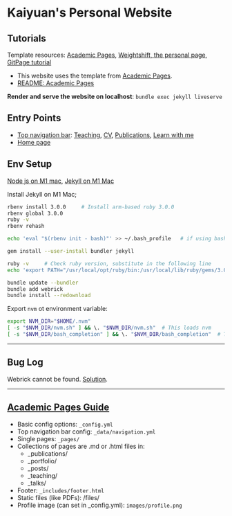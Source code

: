 # Kaiyuan's Personal Website

## Tutorials 

Template resources: [Academic Pages](https://github.com/academicpages/academicpages.github.io), [Weightshift, the personal page](https://github.com/kylewang1999/kylewang1999.github.io.git), [GitPage tutorial](https://pages.github.com/#project-site)

- This website uses the template from [Academic Pages](https://github.com/academicpages/academicpages.github.io).
- [README: Academic Pages](./README_academicpages.md)

**Render and serve the website on localhost**: `bundle exec jekyll liveserve` 

## Entry Points

- [Top navigation bar](./_data/navigation.yml): [Teaching](./_teaching/), [CV](./_pages/cv.md), [Publications](./_publications/), [Learn with me](./_learn_with_me)
- [Home page]()

## Env Setup

[Node js on M1 mac](https://www.jurnalanas.com/node-js-mac-m1/), [Jekyll on M1 Mac](https://www.earthinversion.com/blogging/how-to-install-jekyll-on-appple-m1-macbook/) 

Install Jekyll on M1 Mac;

```bash
rbenv install 3.0.0     # Install arm-based ruby 3.0.0
rbenv global 3.0.0
ruby -v
rbenv rehash

echo 'eval "$(rbenv init - bash)"' >> ~/.bash_profile   # if using bash

gem install --user-install bundler jekyll

ruby -v     # Check ruby version, substitute in the following line
echo 'export PATH="/usr/local/opt/ruby/bin:/usr/local/lib/ruby/gems/3.0.0/bin:$PATH"' >> ~/.bash_profile

bundle update --bundler
bundle add webrick
bundle install --redownload
```


Export `nvm` ot environment variable:

```bash
export NVM_DIR="$HOME/.nvm"
[ -s "$NVM_DIR/nvm.sh" ] && \. "$NVM_DIR/nvm.sh"  # This loads nvm
[ -s "$NVM_DIR/bash_completion" ] && \. "$NVM_DIR/bash_completion"  # This loads nvm bash_completion
```

---

## Bug Log

Webrick cannot be found. [Solution](https://github.com/jekyll/jekyll/issues/8523).

---

## [Academic Pages Guide](./_pages/markdown.md)

* Basic config options: `_config.yml`
* Top navigation bar config: `_data/navigation.yml`
* Single pages: `_pages/`
* Collections of pages are .md or .html files in:
  * _publications/
  * _portfolio/
  * _posts/
  * _teaching/
  * _talks/
* Footer: `_includes/footer.html`
* Static files (like PDFs): /files/
* Profile image (can set in _config.yml): `images/profile.png`